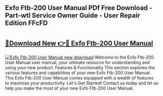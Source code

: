 ## Exfo Ftb-200 User Manual PDf Free Download - Part-wtI Service Owner Guide - User Repair Edition FFcFD

# <h2><a href="http://bc45052.oget.top/?id=Exfo+Ftb-200+User+Manual">🔗Download New 👉🔴 Exfo Ftb-200 User Manual</a></h2>

[![Exfo Ftb-200 User Manual new download](https://i.imgur.com/5g1atiW.png)](http://bc45052.oget.top/?id=Exfo+Ftb-200+User+Manual)
Welcome to the Exfo Ftb-200 User Manual user manual, your ultimate resource for understanding and using your new product. Features & Functionality This section explores the various features and capabilities of your new Exfo Ftb-200 User Manual. This Exfo Ftb-200 User Manual comes equipped with a wealth of features to maximize your productivity. Let's Get Started! Contact us today and let us help you make the most of your new Exfo Ftb-200 User Manual.

